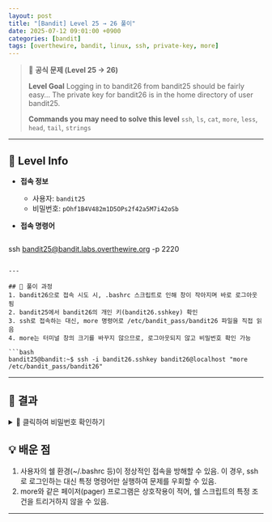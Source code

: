 ```yaml
---
layout: post
title: "[Bandit] Level 25 → 26 풀이"
date: 2025-07-12 09:01:00 +0900
categories: [bandit]
tags: [overthewire, bandit, linux, ssh, private-key, more]
---
```


> 📝 **공식 문제 (Level 25 → 26)**
>
> **Level Goal**
> Logging in to bandit26 from bandit25 should be fairly easy… The private key for bandit26 is in the home directory of user bandit25.
>
> **Commands you may need to solve this level**
> `ssh`, `ls`, `cat`, `more`, `less`, `head`, `tail`, `strings`

---

## 🔐 Level Info

- **접속 정보**
  - 사용자: `bandit25`
  - 비밀번호: `pOhf1B4V482m1D5OPs2f42a5M7i42oSb`
  
- **접속 명령어**

  ```bash
ssh bandit25@bandit.labs.overthewire.org -p 2220
  ```

---

## 🧪 풀이 과정
1. bandit26으로 접속 시도 시, .bashrc 스크립트로 인해 창이 작아지며 바로 로그아웃 됨
2. bandit25에서 bandit26의 개인 키(bandit26.sshkey) 확인
3. ssh로 접속하는 대신, more 명령어로 /etc/bandit_pass/bandit26 파일을 직접 읽음
4. more는 터미널 창의 크기를 바꾸지 않으므로, 로그아웃되지 않고 비밀번호 확인 가능

```bash
bandit25@bandit:~$ ssh -i bandit26.sshkey bandit26@localhost "more /etc/bandit_pass/bandit26"
```

---

## 🎯 결과

<details markdown="1">
<summary>👀 클릭하여 비밀번호 확인하기</summary>

```bash
kSkvUpMQ7lBYyCM4GBPvCvT1BfWRy0Dx
```

</details>

## 💡 배운 점
1. 사용자의 쉘 환경(~/.bashrc 등)이 정상적인 접속을 방해할 수 있음.
이 경우, ssh로 로그인하는 대신 특정 명령어만 실행하여 문제를 우회할 수 있음.
2. more와 같은 페이저(pager) 프로그램은 상호작용이 적어, 
쉘 스크립트의 특정 조건을 트리거하지 않을 수 있음.

<hr class="short-rule">